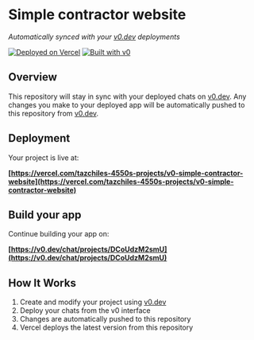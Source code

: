 # Simple contractor website

*Automatically synced with your [v0.dev](https://v0.dev) deployments*

[![Deployed on Vercel](https://img.shields.io/badge/Deployed%20on-Vercel-black?style=for-the-badge&logo=vercel)](https://vercel.com/tazchiles-4550s-projects/v0-simple-contractor-website)
[![Built with v0](https://img.shields.io/badge/Built%20with-v0.dev-black?style=for-the-badge)](https://v0.dev/chat/projects/DCoUdzM2smU)

## Overview

This repository will stay in sync with your deployed chats on [v0.dev](https://v0.dev).
Any changes you make to your deployed app will be automatically pushed to this repository from [v0.dev](https://v0.dev).

## Deployment

Your project is live at:

**[https://vercel.com/tazchiles-4550s-projects/v0-simple-contractor-website](https://vercel.com/tazchiles-4550s-projects/v0-simple-contractor-website)**

## Build your app

Continue building your app on:

**[https://v0.dev/chat/projects/DCoUdzM2smU](https://v0.dev/chat/projects/DCoUdzM2smU)**

## How It Works

1. Create and modify your project using [v0.dev](https://v0.dev)
2. Deploy your chats from the v0 interface
3. Changes are automatically pushed to this repository
4. Vercel deploys the latest version from this repository